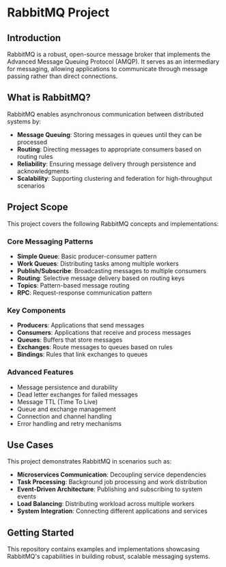 # RabbitMQ Project

## Introduction

RabbitMQ is a robust, open-source message broker that implements the Advanced Message Queuing Protocol (AMQP). It serves as an intermediary for messaging, allowing applications to communicate through message passing rather than direct connections.

## What is RabbitMQ?

RabbitMQ enables asynchronous communication between distributed systems by:
- **Message Queuing**: Storing messages in queues until they can be processed
- **Routing**: Directing messages to appropriate consumers based on routing rules
- **Reliability**: Ensuring message delivery through persistence and acknowledgments
- **Scalability**: Supporting clustering and federation for high-throughput scenarios

## Project Scope

This project covers the following RabbitMQ concepts and implementations:

### Core Messaging Patterns
- **Simple Queue**: Basic producer-consumer pattern
- **Work Queues**: Distributing tasks among multiple workers
- **Publish/Subscribe**: Broadcasting messages to multiple consumers
- **Routing**: Selective message delivery based on routing keys
- **Topics**: Pattern-based message routing
- **RPC**: Request-response communication pattern

### Key Components
- **Producers**: Applications that send messages
- **Consumers**: Applications that receive and process messages
- **Queues**: Buffers that store messages
- **Exchanges**: Route messages to queues based on rules
- **Bindings**: Rules that link exchanges to queues

### Advanced Features
- Message persistence and durability
- Dead letter exchanges for failed messages
- Message TTL (Time To Live)
- Queue and exchange management
- Connection and channel handling
- Error handling and retry mechanisms

## Use Cases

This project demonstrates RabbitMQ in scenarios such as:
- **Microservices Communication**: Decoupling service dependencies
- **Task Processing**: Background job processing and work distribution
- **Event-Driven Architecture**: Publishing and subscribing to system events
- **Load Balancing**: Distributing workload across multiple workers
- **System Integration**: Connecting different applications and services

## Getting Started

This repository contains examples and implementations showcasing RabbitMQ's capabilities in building robust, scalable messaging systems.
